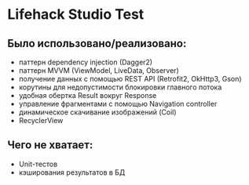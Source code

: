 # Lifehack Studio Test

## Было использовано/реализовано:
* паттерн dependency injection (Dagger2)
* паттерн MVVM (ViewModel, LiveData, Observer)
* получение данных с помощью REST API (Retrofit2, OkHttp3, Gson)
* корутины для недопустимости блокировки главного потока
* удобная обертка Result вокруг Response
* управление фрагментами с помощью Navigation controller
* динамическое скачивание изображений (Coil)
* RecyclerView

## Чего не хватает:
* Unit-тестов
* кэширования результатов в БД
